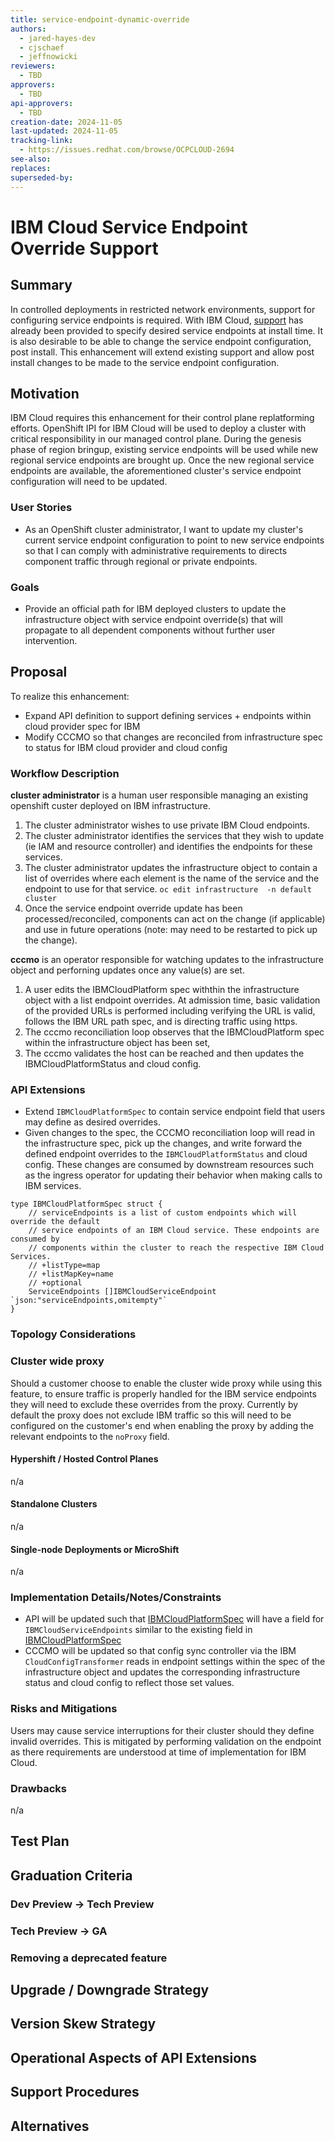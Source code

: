 ```yaml
---
title: service-endpoint-dynamic-override
authors:
  - jared-hayes-dev
  - cjschaef
  - jeffnowicki
reviewers:
  - TBD
approvers:
  - TBD
api-approvers:
  - TBD
creation-date: 2024-11-05
last-updated: 2024-11-05
tracking-link:
  - https://issues.redhat.com/browse/OCPCLOUD-2694
see-also:
replaces:
superseded-by:
---
```


# IBM Cloud Service Endpoint Override Support

## Summary

In controlled deployments in restricted network environments, support for configuring service endpoints is required. With IBM Cloud, [support](https://docs.openshift.com/container-platform/4.17/installing/installing_ibm_cloud/installing-ibm-cloud-restricted.html#access-to-ibm-service-endpoints_installing-ibm-cloud-restricted) has already been provided to specify desired service endpoints at install time. It is also desirable to be able to change the service endpoint configuration, post install. This enhancement will extend existing support and allow post install changes to be made to the service endpoint configuration.

## Motivation

IBM Cloud requires this enhancement for their control plane replatforming efforts. OpenShift IPI for IBM Cloud will be used to deploy a cluster with critical responsibility in our managed control plane. During the genesis phase of region bringup, existing service endpoints will be used while new regional service endpoints are brought up. Once the new regional service endpoints are available, the aforementioned cluster's service endpoint configuration will need to be updated.

### User Stories

* As an OpenShift cluster administrator, I want to update my cluster's current service endpoint configuration to point to new service endpoints so that I can comply with administrative requirements to directs component traffic through regional or private endpoints.
 
### Goals

* Provide an official path for IBM deployed clusters to update the infrastructure object with service endpoint override(s) that will propagate to all dependent components without further user intervention.



## Proposal

To realize this enhancement:

* Expand API definition to support defining services + endpoints within cloud provider spec for IBM
* Modify CCCMO so that changes are reconciled from infrastructure spec to status for IBM cloud provider and cloud config

### Workflow Description

**cluster administrator** is a human user responsible managing an existing openshift custer deployed on IBM infrastructure.

1. The cluster administrator wishes to use private IBM Cloud endpoints.
2. The cluster administrator identifies the services that they wish to update (ie IAM and resource controller) and identifies the endpoints for these services.
3. The cluster administrator updates the infrastructure object to contain a list of overrides where each element is the name of the service and the endpoint to use for that service. `oc edit infrastructure  -n default cluster`
4. Once the service endpoint override update has been processed/reconciled, components can act on the change (if applicable) and use in future operations (note: may need to be restarted to pick up the change).

**cccmo** is an operator responsible for watching updates to the infrastructure object and perforning updates once any value(s) are set. 

1. A user edits the IBMCloudPlatform spec withthin the infrastructure object with a list endpoint overrides. At admission time, basic validation of the provided URLs is performed including verifying the URL is valid, follows the IBM URL path spec, and is directing traffic using https.
2. The cccmo reconciliation loop observes that the IBMCloudPlatform spec within the infrastructure object has been set,
3. The cccmo validates the host can be reached and then updates the IBMCloudPlatformStatus and cloud config.


### API Extensions

* Extend `IBMCloudPlatformSpec` to contain service endpoint field that users may define as desired overrides.
* Given changes to the spec, the CCCMO reconciliation loop will read in the infrastructure spec, pick up the changes, and write forward the defined endpoint overrides to the `IBMCloudPlatformStatus` and cloud config. These changes are consumed by downstream resources such as the ingress operator for updating their behavior when making calls to IBM services.

```
type IBMCloudPlatformSpec struct {
	// serviceEndpoints is a list of custom endpoints which will override the default
	// service endpoints of an IBM Cloud service. These endpoints are consumed by
	// components within the cluster to reach the respective IBM Cloud Services.
	// +listType=map
	// +listMapKey=name
	// +optional
	ServiceEndpoints []IBMCloudServiceEndpoint `json:"serviceEndpoints,omitempty"`
}
```



### Topology Considerations

### Cluster wide proxy
Should a customer choose to enable the cluster wide proxy while using this feature, to ensure traffic is properly handled for the IBM service endpoints they will need to exclude these overrides from the proxy. Currently by default the proxy does not exclude IBM traffic so this will need to be configured on the customer's end when enabling the proxy by adding the relevant endpoints to the `noProxy` field.

#### Hypershift / Hosted Control Planes

n/a

#### Standalone Clusters

n/a

#### Single-node Deployments or MicroShift

n/a

### Implementation Details/Notes/Constraints

* API will be updated such that [IBMCloudPlatformSpec](https://github.com/openshift/api/blob/4c27e61e5554ea8506947d019770e5a04c3c4a36/config/v1/types_infrastructure.go#L1522) will have a field for `IBMCloudServiceEndpoints` similar to the existing field in [IBMCloudPlatformSpec](https://github.com/openshift/api/blob/4c27e61e5554ea8506947d019770e5a04c3c4a36/config/v1/types_infrastructure.go#L1549)
* CCCMO will be updated so that config sync controller via the IBM `CloudConfigTransformer` reads in endpoint settings within the spec of the infrastructure object and updates the corresponding infrastructure status and cloud config to reflect those set values.

### Risks and Mitigations

Users may cause service interruptions for their cluster should they define invalid overrides. This is mitigated by performing validation on the endpoint as there requirements are understood at time of implementation for IBM Cloud. 


### Drawbacks

n/a

## Test Plan

## Graduation Criteria

### Dev Preview -> Tech Preview

### Tech Preview -> GA

### Removing a deprecated feature

## Upgrade / Downgrade Strategy

## Version Skew Strategy

## Operational Aspects of API Extensions

## Support Procedures

## Alternatives